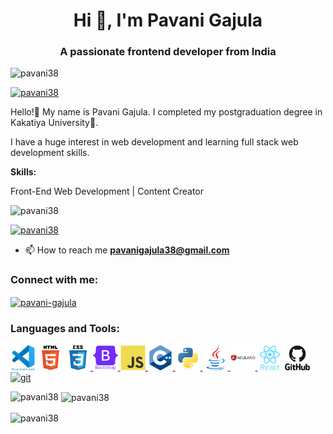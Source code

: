 <h1 align="center">Hi 👋, I'm Pavani Gajula</h1>
<h3 align="center">A passionate frontend developer from India</h3>

<p align="left"> <img src="https://komarev.com/ghpvc/?username=pavani38&label=Profile%20views&color=0e75b6&style=flat" alt="pavani38" /> </p>

<p align="left"> <a href="https://github.com/ryo-ma/github-profile-trophy"><img src="https://github-profile-trophy.vercel.app/?username=pavani38" alt="pavani38" /></a> </p>

<p align="left">Hello!👋 My name is Pavani Gajula. I completed my postgraduation degree in Kakatiya University🏫.</p>
<p align="left">I have a huge interest in web development and learning full stack web development skills.</p>
<p><b>Skills:</b></p>
<p>Front-End Web Development | Content Creator</p>

<p align="left"> <img src="https://komarev.com/ghpvc/?username=pavani38&label=Profile%20views&color=0e75b6&style=flat" alt="pavani38" /> </p>

<p align="left"> <a href="https://github.com/ryo-ma/github-profile-trophy"><img src="https://github-profile-trophy.vercel.app/?username=pavani38" alt="pavani38" /></a> </p>

- 📫 How to reach me **pavanigajula38@gmail.com**

<h3 align="left">Connect with me:</h3>
<p align="left">
<a href="https://linkedin.com/in/pavani-gajula" target="blank"><img align="center" src="https://cdn.jsdelivr.net/npm/simple-icons@3.0.1/icons/linkedin.svg" alt="pavani-gajula" height="30" width="40" /></a>
</p>

<h3 align="left">Languages and Tools:</h3>
<p align="left"> 
<a href="https://code.visualstudio.com/" target="_blank"><img src="https://raw.githubusercontent.com/devicons/devicon/master/icons/vscode/vscode-original-wordmark.svg" alt="angularjs" width="40" height="40"/></a>
<a href="https://www.w3.org/html/" target="_blank"><img src="https://raw.githubusercontent.com/devicons/devicon/master/icons/html5/html5-original-wordmark.svg" alt="html5" width="40" height="40"/></a>
<a href="https://www.w3schools.com/css/" target="_blank"> <img src="https://raw.githubusercontent.com/devicons/devicon/master/icons/css3/css3-original-wordmark.svg" alt="css3" width="40" height="40"/> </a>
<a href="https://getbootstrap.com" target="_blank"> <img src="https://raw.githubusercontent.com/devicons/devicon/master/icons/bootstrap/bootstrap-plain-wordmark.svg" alt="bootstrap" width="40" height="40"/> </a>
<a href="https://developer.mozilla.org/en-US/docs/Web/JavaScript" target="_blank"><img src="https://raw.githubusercontent.com/devicons/devicon/master/icons/javascript/javascript-original.svg" alt="javascript" width="40" height="40"/> </a> 
<a href="https://www.w3schools.com/cpp/" target="_blank"> <img src="https://raw.githubusercontent.com/devicons/devicon/master/icons/cplusplus/cplusplus-original.svg" alt="cplusplus" width="40" height="40"/> </a>
<a href="https://www.python.org/" target="_blank"> <img src="https://raw.githubusercontent.com/devicons/devicon/master/icons/python/python-original.svg" alt="python" width="40" height="40"/> </a>
<a href="https://www.java.com" target="_blank"> <img src="https://raw.githubusercontent.com/devicons/devicon/master/icons/java/java-original.svg" alt="java" width="40" height="40"/> </a>
<a href="https://angular.io" target="_blank"> <img src="https://raw.githubusercontent.com/devicons/devicon/master/icons/angularjs/angularjs-original-wordmark.svg" alt="angularjs" width="40" height="40"/> </a>
<a href="https://react.dev/" target="_blank"><img src="https://raw.githubusercontent.com/devicons/devicon/master/icons/react/react-original-wordmark.svg" alt="reactjs" width="40" height="40"/></a>
<a href="https://github.com/" target="_blank"><img src="https://raw.githubusercontent.com/devicons/devicon/master/icons/github/github-original-wordmark.svg" alt="github" width="40" height="40"/></a>
<a href="https://git-scm.com/" target="_blank"> <img src="https://www.vectorlogo.zone/logos/git-scm/git-scm-icon.svg" alt="git" width="40" height="40"/> </a>  </p>

<p><img align="left" src="https://github-readme-stats.vercel.app/api/top-langs?username=pavani38&show_icons=true&locale=en&layout=compact" alt="pavani38" /></p>

<p>&nbsp;<img align="center" src="https://github-readme-stats.vercel.app/api?username=pavani38&show_icons=true&locale=en" alt="pavani38" /></p>

<p><img align="center" src="https://github-readme-streak-stats.herokuapp.com/?user=pavani38&" alt="pavani38" /></p>
